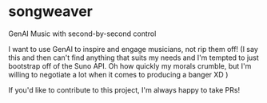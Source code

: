 # songweaver
GenAI Music with second-by-second control

I want to use GenAI to inspire and engage musicians, not rip them off!
(I say this and then can't find anything that suits my needs and I'm tempted to just
bootstrap off of the Suno API. Oh how quickly my morals crumble, but I'm
willing to negotiate a lot when it comes to producing a banger XD )

If you'd like to contribute to this project, I'm always happy to take PRs!
